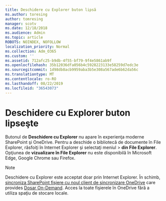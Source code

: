 ```yaml
---
title: Deschidere cu Explorer buton lipsă
ms.author: toresing
author: tomresing
manager: scotv
ms.date: 12/18/2018
ms.audience: Admin
ms.topic: article
ROBOTS: NOINDEX, NOFOLLOW
localization_priority: Normal
ms.collection: Adm_O365
ms.custom: ''
ms.assetid: 712afc25-b9db-4f55-bf79-9f4e5861ab9f
ms.openlocfilehash: 35b12036dfa056b4c5928223133e58259d7edc3e
ms.sourcegitcommit: 1d98db8acb9959aba3b5e308a567ade6b62da56c
ms.translationtype: MT
ms.contentlocale: ro-RO
ms.lasthandoff: 08/22/2019
ms.locfileid: "36543073"
---
```

# <a name="the-open-with-explorer-button-is-missing"></a>Deschidere cu Explorer buton lipseşte

Butonul de **Deschidere cu Explorer** nu apare în experienţa moderne SharePoint şi OneDrive. Pentru a deschide o bibliotecă de documente în File Explorer, răsfoiţi în Internet Explorer şi selectaţi meniul \> **din File Explorer**. Opţiunea de **vizualizare în File Explorer** nu este disponibilă în Microsoft Edge, Google Chrome sau Firefox. 
  
> [!NOTE]
> Deschidere cu Explorer este acceptat doar prin Internet Explorer. În schimb, [sincroniza SharePoint fişiere cu noul client de sincronizare OneDrive](https://support.office.com/article/6de9ede8-5b6e-4503-80b2-6190f3354a88.aspx) care provides [Dosar On-Demand](https://support.office.com/article/0e6860d3-d9f3-4971-b321-7092438fb38e.aspx). Acces la toate fişierele în OneDrive fără a utiliza spaţiu de stocare locale. 
  

